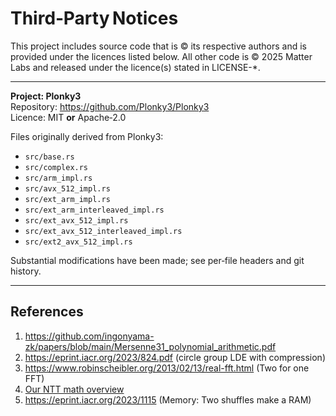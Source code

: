 # Third‑Party Notices

This project includes source code that is © its respective authors and is
provided under the licences listed below. All other code is © 2025 Matter Labs
and released under the licence(s) stated in LICENSE-*.

---

**Project: Plonky3**  
Repository: <https://github.com/Plonky3/Plonky3>  
Licence: MIT **or** Apache‑2.0  

Files originally derived from Plonky3:  

- `src/base.rs`  
- `src/complex.rs`  
- `src/arm_impl.rs`  
- `src/avx_512_impl.rs`  
- `src/ext_arm_impl.rs`  
- `src/ext_arm_interleaved_impl.rs`  
- `src/ext_avx_512_impl.rs`  
- `src/ext_avx_512_interleaved_impl.rs`  
- `src/ext2_avx_512_impl.rs`  

Substantial modifications have been made; see per‑file headers and git history.

---

## References

1. <https://github.com/ingonyama-zk/papers/blob/main/Mersenne31_polynomial_arithmetic.pdf>  
2. <https://eprint.iacr.org/2023/824.pdf> (circle group LDE with compression)  
3. <https://www.robinscheibler.org/2013/02/13/real-fft.html> (Two for one FFT)  
4. [Our NTT math overview](../gpu_prover/src/ntt/two-for-one.pdf)
5. <https://eprint.iacr.org/2023/1115> (Memory: Two shuffles make a RAM)  

